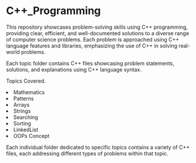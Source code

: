 # C++_Programming

This repository showcases problem-solving skills using C++ programming, providing clear, efficient, and well-documented solutions to a diverse range of computer science problems. Each problem is approached using C++ language features and libraries, emphasizing the use of C++ in solving real-world problems.

Each topic folder contains C++ files showcasing problem statements, solutions, and explanations using C++ language syntax.

Topics Covered.
<li>Mathematics</li>
<li>Patterns</li>
<li>Arrays</li>
<li>Strings</li>
<li>Searching</li>
<li>Sorting</li>
<li>LinkedList</li>
<li>OOPs Concept</li>

Each individual folder dedicated to specific topics contains a variety of C++ files, each addressing different types of problems within that topic.

